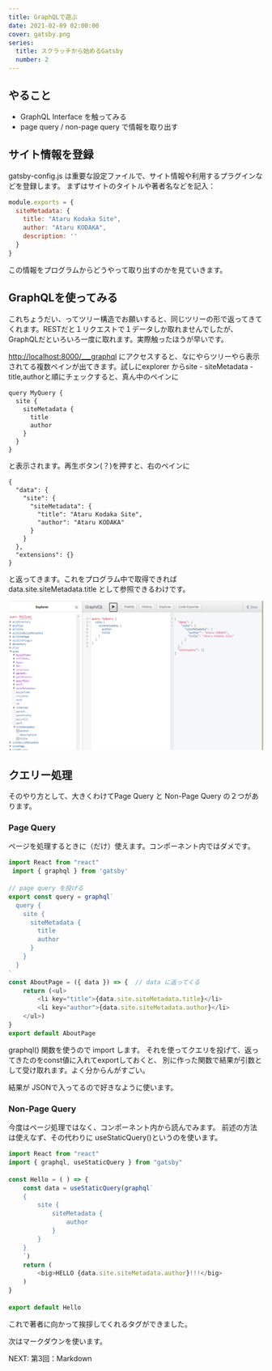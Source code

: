 ```yaml
---
title: GraphQLで遊ぶ
date: 2021-02-09 02:00:00
cover: gatsby.png
series:
  title: スクラッチから始めるGatsby
  number: 2
---
```


## やること
- GraphQL Interface を触ってみる
- page query / non-page query で情報を取り出す


## サイト情報を登録

gatsby-config.js は重要な設定ファイルで、サイト情報や利用するプラグインなどを登録します。
まずはサイトのタイトルや著者名などを記入：

```js:title=gatsby-config.js
module.exports = {
  siteMetadata: {
    title: "Ataru Kodaka Site",
    author: "Ataru KODAKA",
    description: ''
  }
}  
```

この情報をプログラムからどうやって取り出すのかを見ていきます。

## GraphQLを使ってみる
これちょうだい、ってツリー構造でお願いすると、同じツリーの形で返ってきてくれます。RESTだと１リクエストで１データしか取れませんでしたが、GraphQLだといろいろ一度に取れます。実際触ったほうが早いです。

<a href="http://localhost:8000/___graphql">http://localhost:8000/___graphql</a> にアクセスすると、なにやらツリーやら表示されてる複数ペインが出てきます。試しにexplorer からsite - siteMetadata - title,authorと順にチェックすると、真ん中のペインに

```graphql:title=graphql-query
query MyQuery {
  site {
    siteMetadata {
      title
      author
    }
  }
}
```
と表示されます。再生ボタン(？)を押すと、右のペインに

```graphql:title=graphql-query
{
  "data": {
    "site": {
      "siteMetadata": {
        "title": "Ataru Kodaka Site",
        "author": "Ataru KODAKA"
      }
    }
  },
  "extensions": {}
}
```
と返ってきます。これをプログラム中で取得できれば data.site.siteMetadata.title として参照できるわけです。

![graphql](./graphql.png)

## クエリー処理
そのやり方として、大きくわけてPage Query と Non-Page Query の２つがあります。

### Page Query
ページを処理するときに（だけ）使えます。コンポーネント内ではダメです。

```js:title=src/pages/about.js
import React from "react"
 import { graphql } from 'gatsby'

// page query を投げる
export const query = graphql`
  query {
    site {
      siteMetadata {
        title
        author
      }
    }
  }
`
const AboutPage = ({ data }) => {  // data に返ってくる
    return (<ul>
        <li key="title">{data.site.siteMetadata.title}</li>
        <li key="author">{data.site.siteMetadata.author}</li>
    </ul>)
}
export default AboutPage
```

graphql() 関数を使うので import します。
それを使ってクエリを投げて、返ってきたのをconst値に入れてexportしておくと、
別に作った関数で結果が引数として受け取れます。よく分からんがすごい。

結果が JSONで入ってるので好きなように使います。

### Non-Page Query
今度はページ処理ではなく、コンポーネント内から読んでみます。
前述の方法は使えなず、その代わりに useStaticQuery()というのを使います。

```js:title=src/components/hello.js
import React from "react"
import { graphql, useStaticQuery } from "gatsby"

const Hello = ( ) => {
    const data = useStaticQuery(graphql`
    {
        site {
            siteMetadata {
                author
            }
        }
    }        
    `)
    return (
        <big>HELLO {data.site.siteMetadata.author}!!!</big>
    )
}

export default Hello
```

これで著者に向かって挨拶してくれるタグができました。

次はマークダウンを使います。

<LinkPost to="/software/gatsby/03-markdown/">NEXT: 第3回：Markdown</LinkPost>
